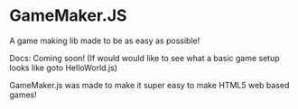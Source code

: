 # GameMaker.JS
A game making lib made to be as easy as possible!  

Docs: Coming soon! (If would would like to see what a basic game setup looks like goto HelloWorld.js)

GameMaker.js was made to make it super easy to make HTML5 web based games!
